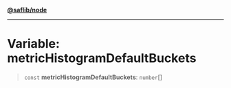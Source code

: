 [**@saflib/node**](../index.md)

***

# Variable: metricHistogramDefaultBuckets

> `const` **metricHistogramDefaultBuckets**: `number`[]
